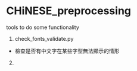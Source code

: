 # CHiNESE_preprocessing
tools to do some functionality

1. check_fonts_validate.py 
  - 檢查是否有中文字在某些字型無法顯示的情形
   
2. 
